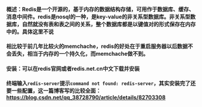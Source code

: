 #### 概述：Redis是一个开源的，基于内存的数据结构存储，可用作于数据库、缓存、消息中间件。redis是nosql的一种，是key-value的非关系型数据库。非关系型数据库，自然就没有表和表之间的关系，整个数据库都是以键值对的形式保存在内存中的。具体这里不说
#### 相比较于前几年比较火的memchache，redis的好处在于重启服务器以后数据不会丢失，相当于内存的一个持久化，而memchache做不到。
#### 安装：可以在redis官网或者redis.net.cn中文下载并安装
#### 终端输入`redis-server`提示`command not found: redis-server`，其实安装完了还要一些配置，这一篇博客写的比较全面：https://blog.csdn.net/qq_38728790/article/details/82703308
